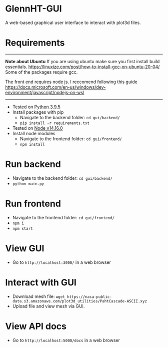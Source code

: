 # GlennHT-GUI
A web-based graphical user interface to interact with plot3d files.

# Requirements
---
**Note about Ubuntu**
If you are using ubuntu make sure you first install build essentials. https://linuxize.com/post/how-to-install-gcc-on-ubuntu-20-04/ 
Some of the packages require gcc.

The front end requires node js. I reccomend following this guide https://docs.microsoft.com/en-us/windows/dev-environment/javascript/nodejs-on-wsl

---

- Tested on [Python 3.9.5](https://www.python.org/downloads/)
- Install packages with pip
    - Navigate to the backend folder: ```cd gui/backend/```
    - ```pip install -r requirements.txt```
- Tested on [Node v14.16.0](https://nodejs.org/en/download/)
- Install node modules
    - Navigate to the frontend folder: ```cd gui/frontend/```
    - ```npm install```

# Run backend
- Navigate to the backend folder: ```cd gui/backend/```
- ```python main.py```

# Run frontend
- Navigate to the frontend folder: ```cd gui/frontend/```
- ```npm i```
- ```npm start```

# View GUI
- Go to ```http://localhost:3000/``` in a web browser

# Interact with GUI
- Download mesh file: ```wget https://nasa-public-data.s3.amazonaws.com/plot3d_utilities/PahtCascade-ASCII.xyz```
- Upload file and view mesh via GUI.

# View API docs
- Go to ```http://localhost:5000/docs``` in a web browser
